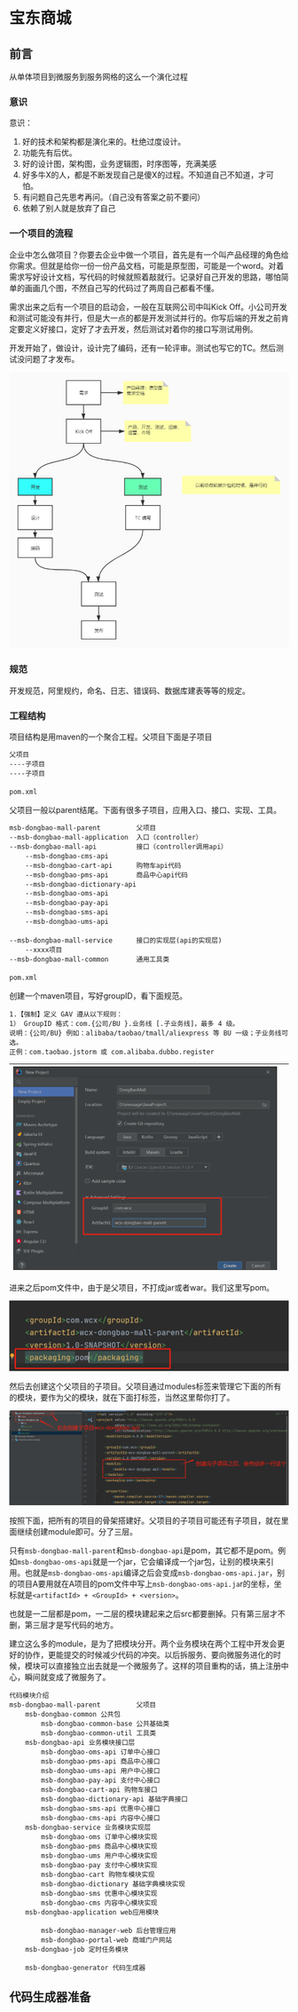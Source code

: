 # 宝东商城

## 前言

从单体项目到微服务到服务网格的这么一个演化过程

### 意识

意识：

1. 好的技术和架构都是演化来的。杜绝过度设计。
2. 功能先有后优。
3. 好的设计图，架构图，业务逻辑图，时序图等，充满美感
4. 好多牛X的人，都是不断发现自己是傻X的过程。不知道自己不知道，才可怕。
5. 有问题自己先思考再问。（自己没有答案之前不要问）
6. 依赖了别人就是放弃了自己

### 一个项目的流程

企业中怎么做项目？你要去企业中做一个项目，首先是有一个叫产品经理的角色给你需求。但就是给你一份一份产品文档，可能是原型图，可能是一个word。对着需求写好设计文档，写代码的时候就照着敲就行。记录好自己开发的思路，哪怕简单的画画几个图，不然自己写的代码过了两周自己都看不懂。

需求出来之后有一个项目的启动会，一般在互联网公司中叫Kick Off。小公司开发和测试可能没有并行，但是大一点的都是开发测试并行的。你写后端的开发之前肯定要定义好接口，定好了才去开发，然后测试对着你的接口写测试用例。

开发开始了，做设计，设计完了编码，还有一轮评审。测试也写它的TC。然后测试没问题了才发布。

<img src="image/01.jpg" alt="01" style="zoom: 80%;" />

### 规范

开发规范，阿里规约，命名、日志、错误码、数据库建表等等的规定。

### 工程结构

项目结构是用maven的一个聚合工程。父项目下面是子项目

```xml
父项目
----子项目
----子项目

pom.xml
```

父项目一般以parent结尾。下面有很多子项目，应用入口、接口、实现、工具。

```xml
msb-dongbao-mall-parent        	父项目
--msb-dongbao-mall-application 	入口（controller）
--msb-dongbao-mall-api			接口（controller调用api）
	--msb-dongbao-cms-api
	--msb-dongbao-cart-api		购物车api代码
    --msb-dongbao-pms-api		商品中心api代码
	--msb-dongbao-dictionary-api
	--msb-dongbao-oms-api
	--msb-dongbao-pay-api
	--msb-dongbao-sms-api
	--msb-dongbao-ums-api

--msb-dongbao-mall-service		接口的实现层(api的实现层)
	--xxxx项目
--msb-dongbao-mall-common		通用工具类

pom.xml
```



创建一个maven项目，写好groupID，看下面规范。

```
1.【强制】定义 GAV 遵从以下规则：
1） GroupID 格式：com.{公司/BU }.业务线 [.子业务线]，最多 4 级。
说明：{公司/BU} 例如：alibaba/taobao/tmall/aliexpress 等 BU 一级；子业务线可选。
正例：com.taobao.jstorm 或 com.alibaba.dubbo.register
```

| ![image-20230422210512975](image/image-20230422210512975.png) |      |
| ------------------------------------------------------------ | ---- |

进来之后pom文件中，由于是父项目，不打成jar或者war。我们这里写pom。

<img src="image/image-20230422210816200.png" alt="image-20230422210816200" style="zoom:67%;" />

然后去创建这个父项目的子项目。父项目通过modules标签来管理它下面的所有的模块，要作为父的模块，就在下面打标签，当然这里帮你打了。

![image-20230422211207772](image/image-20230422211207772.png)

按照下面，把所有的项目的骨架搭建好。父项目的子项目可能还有子项目，就在里面继续创建module即可。分了三层。

只有`msb-dongbao-mall-parent`和`msb-dongbao-api`是pom，其它都不是pom。例如`msb-dongbao-oms-api`就是一个jar，它会编译成一个jar包，让别的模块来引用。也就是`msb-dongbao-oms-api`编译之后会变成`msb-dongbao-oms-api.jar`，别的项目A要用就在A项目的pom文件中写上`msb-dongbao-oms-api.ja`r的坐标，坐标就是`<artifactId> + <GroupId> + <version>`。

也就是一二层都是pom，一二层的模块建起来之后src都要删掉。只有第三层才不删，第三层才是写代码的地方。

建立这么多的module，是为了把模块分开。两个业务模块在两个工程中开发会更好的协作，更能提交的时候减少代码的冲突。以后拆服务、要向微服务进化的时候，模块可以直接独立出去就是一个微服务了。这样的项目重构的话，搞上注册中心，瞬间就变成了微服务了。

```
代码模块介绍
msb-dongbao-mall-parent        	父项目
	msb-dongbao-common 公共包
		msb-dongbao-common-base 公共基础类
		msb-dongbao-common-util 工具类
	msb-dongbao-api 业务模块接口层
		msb-dongbao-oms-api 订单中心接口
		msb-dongbao-pms-api 商品中心接口
		msb-dongbao-ums-api 用户中心接口
		msb-dongbao-pay-api 支付中心接口
		msb-dongbao-cart-api 购物车接口
		msb-dongbao-dictionary-api 基础字典接口
		msb-dongbao-sms-api 优惠中心接口
		msb-dongbao-cms-api 内容中心接口
	msb-dongbao-service 业务模块实现层
		msb-dongbao-oms 订单中心模块实现
		msb-dongbao-pms 商品中心模块实现
		msb-dongbao-ums 用户中心模块实现
		msb-dongbao-pay 支付中心模块实现
		msb-dongbao-cart 购物车模块实现
		msb-dongbao-dictionary 基础字典模块实现
		msb-dongbao-sms 优惠中心模块实现
		msb-dongbao-cms 内容中心模块实现
	msb-dongbao-application web应用模块

	    msb-dongbao-manager-web 后台管理应用
		msb-dongbao-portal-web 商城门户网站
	msb-dongbao-job 定时任务模块

	msb-dongbao-generator 代码生成器
```













## 代码生成器准备 

